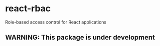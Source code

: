 # react-rbac
Role-based access control for React applications

## WARNING: This package is under development
